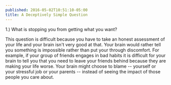 ```yaml
---
published: 2016-05-02T10:51:10-05:00
title: A Deceptively Simple Question
---
```

1.) What is stopping you from getting what you want?

This question is difficult because you have to take an honest assessment of your life and your brain isn't very good at that. Your brain would rather tell you something is impossible rather than put your through discomfort. For example, if your group of friends engages in bad habits it is difficult for your brain to tell you that you need to leave your friends behind because they are making your life worse. Your brain might choose to blame -- yourself or your stressful job or your parents -- instead of seeing the impact of those people you care about.